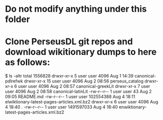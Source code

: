 # Do not modify anything under this folder
# Clone PerseusDL git repos and download wikitionary dumps to here as follows:
$ ls -altr
total 1556828
drwxr-xr-x  5 user user       4096 Aug  1 14:39 canonical-pdlrefwk
drwxr-xr-x 15 user user       4096 Aug  2 08:56 perseus_catalog
drwxr-xr-x  6 user user       4096 Aug  2 08:57 canonical-greekLit
drwxr-xr-x  7 user user       4096 Aug  2 08:58 canonical-latinLit
-rw-r--r--  1 user user         43 Aug  2 09:05 README.md
-rw-r--r--  1 user user  102554388 Aug  4 18:11 elwiktionary-latest-pages-articles.xml.bz2
drwxr-xr-x  6 user user       4096 Aug  4 18:40 .
-rw-r--r--  1 user user 1491597033 Aug  4 18:40 enwiktionary-latest-pages-articles.xml.bz2

